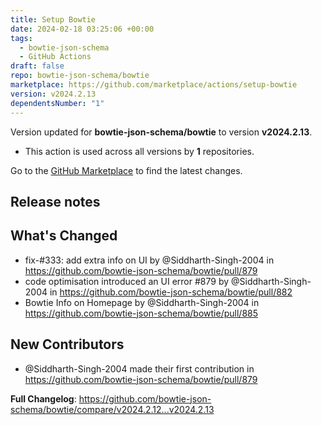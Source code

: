 ```yaml
---
title: Setup Bowtie
date: 2024-02-18 03:25:06 +00:00
tags:
  - bowtie-json-schema
  - GitHub Actions
draft: false
repo: bowtie-json-schema/bowtie
marketplace: https://github.com/marketplace/actions/setup-bowtie
version: v2024.2.13
dependentsNumber: "1"
---
```



Version updated for **bowtie-json-schema/bowtie** to version **v2024.2.13**.
- This action is used across all versions by **1** repositories.

Go to the [GitHub Marketplace](https://github.com/marketplace/actions/setup-bowtie) to find the latest changes.

## Release notes

<!-- Release notes generated using configuration in .github/release.yml at v2024.2.13 -->

## What's Changed
* fix-#333: add extra info on UI by @Siddharth-Singh-2004 in https://github.com/bowtie-json-schema/bowtie/pull/879
* code optimisation introduced an UI error #879 by @Siddharth-Singh-2004 in https://github.com/bowtie-json-schema/bowtie/pull/882
* Bowtie Info on Homepage by @Siddharth-Singh-2004 in https://github.com/bowtie-json-schema/bowtie/pull/885

## New Contributors
* @Siddharth-Singh-2004 made their first contribution in https://github.com/bowtie-json-schema/bowtie/pull/879

**Full Changelog**: https://github.com/bowtie-json-schema/bowtie/compare/v2024.2.12...v2024.2.13
